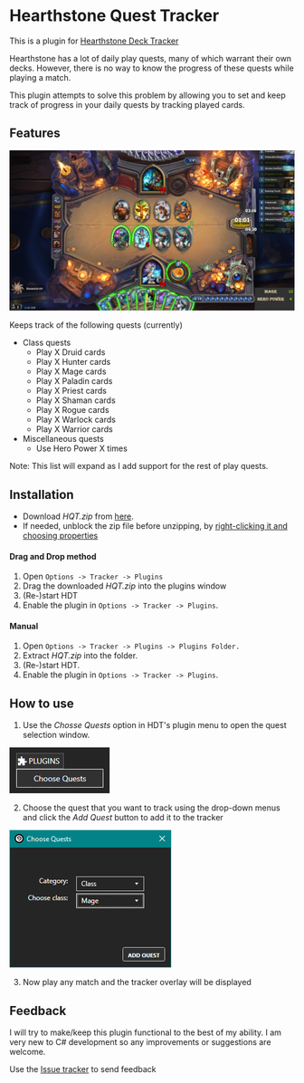 Hearthstone Quest Tracker
========================
This is a plugin for [Hearthstone Deck Tracker](https://github.com/Epix37/Hearthstone-Deck-Tracker)

Hearthstone has a lot of daily play quests, many of which warrant their own decks. However, there is no way to know the progress of these quests while playing a match.

This plugin attempts to solve this problem by allowing you to set and keep track of progress in your daily quests by tracking played cards.
  
  
## Features
![overlay](Hearthstone-Quest-Tracker/images/Screenshots/overlay.png)

Keeps track of the following quests (currently)
- Class quests
  - Play X Druid cards
  - Play X Hunter cards
  - Play X Mage cards
  - Play X Paladin cards
  - Play X Priest cards
  - Play X Shaman cards
  - Play X Rogue cards
  - Play X Warlock cards
  - Play X Warrior cards
- Miscellaneous quests
  - Use Hero Power X times
  
Note: This list will expand as I add support for the rest of play quests.
  
  
## Installation
- Download *HQT.zip* from [here](https://github.com/PyroGenesis/Hearthstone-Quest-Tracker/releases).
- If needed, unblock the zip file before unzipping, by [right-clicking it and choosing properties](http://blogs.msdn.com/b/delay/p/unblockingdownloadedfile.aspx)
#### Drag and Drop method
1. Open `Options -> Tracker -> Plugins`
1. Drag the downloaded *HQT.zip* into the plugins window
1. (Re-)start HDT
1. Enable the plugin in `Options -> Tracker -> Plugins`.
#### Manual
1. Open `Options -> Tracker -> Plugins -> Plugins Folder.`
1. Extract *HQT.zip* into the folder.
1. (Re-)start HDT.
1. Enable the plugin in `Options -> Tracker -> Plugins`.
  
  
## How to use
1. Use the *Chosse Quests* option in HDT's plugin menu to open the quest selection window.

![menu](Hearthstone-Quest-Tracker/images/Screenshots/plugin_menu.png)

2. Choose the quest that you want to track using the drop-down menus and click the *Add Quest* button to add it to the tracker

![select](Hearthstone-Quest-Tracker/images/Screenshots/quest_selection.png)

3. Now play any match and the tracker overlay will be displayed


## Feedback
I will try to make/keep this plugin functional to the best of my ability. I am very new to C# development so any improvements or suggestions are welcome.

Use the [Issue tracker](https://github.com/PyroGenesis/Hearthstone-Quest-Tracker/issues/new) to send feedback
